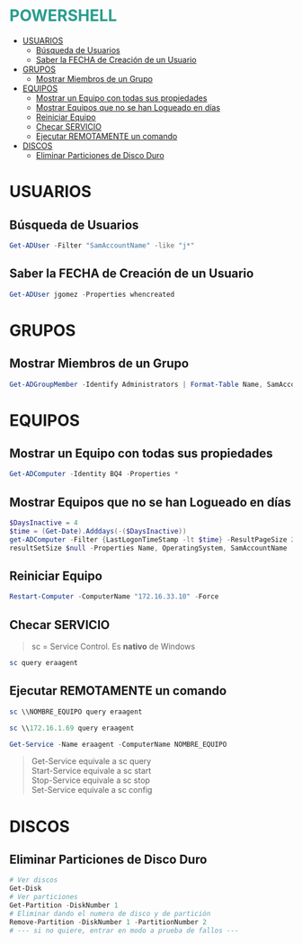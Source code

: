 <h1 style="color:#2a9d8f">POWERSHELL</h1>

- [USUARIOS](#usuarios)
  - [Búsqueda de Usuarios](#búsqueda-de-usuarios)
  - [Saber la FECHA de Creación de un Usuario](#saber-la-fecha-de-creación-de-un-usuario)
- [GRUPOS](#grupos)
  - [Mostrar Miembros de un Grupo](#mostrar-miembros-de-un-grupo)
- [EQUIPOS](#equipos)
  - [Mostrar un Equipo con todas sus propiedades](#mostrar-un-equipo-con-todas-sus-propiedades)
  - [Mostrar Equipos que no se han Logueado en días](#mostrar-equipos-que-no-se-han-logueado-en-días)
  - [Reiniciar Equipo](#reiniciar-equipo)
  - [Checar SERVICIO](#checar-servicio)
  - [Ejecutar REMOTAMENTE un comando](#ejecutar-remotamente-un-comando)
- [DISCOS](#discos)
  - [Eliminar Particiones de Disco Duro](#eliminar-particiones-de-disco-duro)


# USUARIOS

## Búsqueda de Usuarios
```powershell
Get-ADUser -Filter "SamAccountName" -like "j*"
```

## Saber la FECHA de Creación de un Usuario
```powershell
Get-ADUser jgomez -Properties whencreated
```


# GRUPOS

## Mostrar Miembros de un Grupo
```powershell
Get-ADGroupMember -Identify Administrators | Format-Table Name, SamAccountName
```


# EQUIPOS

## Mostrar un Equipo con todas sus propiedades
```powershell
Get-ADComputer -Identity BQ4 -Properties *
```

## Mostrar Equipos que no se han Logueado en días
```powershell
$DaysInactive = 4
$time = (Get-Date).Adddays(-($DaysInactive))
get-ADComputer -Filter {LastLogonTimeStamp -lt $time} -ResultPageSize 2000 `
resultSetSize $null -Properties Name, OperatingSystem, SamAccountName
```

## Reiniciar Equipo
```powershell
Restart-Computer -ComputerName "172.16.33.10" -Force
```

## Checar SERVICIO

> sc = Service Control. Es **nativo** de Windows

```powershell
sc query eraagent
```

## Ejecutar REMOTAMENTE un comando
```powershell
sc \\NOMBRE_EQUIPO query eraagent
```

```powershell
sc \\172.16.1.69 query eraagent
```

```powershell
Get-Service -Name eraagent -ComputerName NOMBRE_EQUIPO
```

> Get-Service equivale a sc query <br/>
> Start-Service equivale a sc start <br/>
> Stop-Service equivale a sc stop <br/>
> Set-Service equivale a sc config <br/>



# DISCOS

## Eliminar Particiones de Disco Duro
```powershell
# Ver discos
Get-Disk
# Ver particiones
Get-Partition -DiskNumber 1
# Eliminar dando el numero de disco y de partición
Remove-Partition -DiskNumber 1 -PartitionNumber 2
# --- si no quiere, entrar en modo a prueba de fallos ---
```


